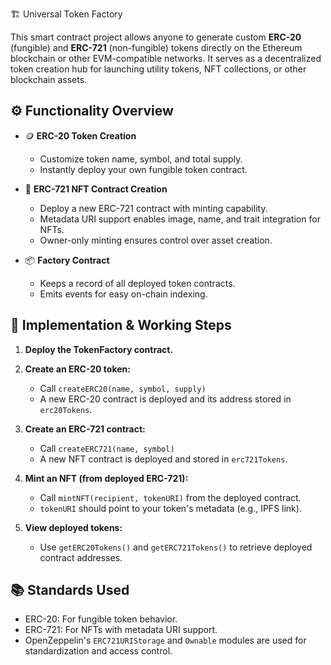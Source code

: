 🏗️ Universal Token Factory

This smart contract project allows anyone to generate custom **ERC-20** (fungible) and **ERC-721** (non-fungible) tokens directly on the Ethereum blockchain or other EVM-compatible networks. It serves as a decentralized token creation hub for launching utility tokens, NFT collections, or other blockchain assets.

## ⚙️ Functionality Overview

- 🪙 **ERC-20 Token Creation**
  - Customize token name, symbol, and total supply.
  - Instantly deploy your own fungible token contract.

- 🎨 **ERC-721 NFT Contract Creation**
  - Deploy a new ERC-721 contract with minting capability.
  - Metadata URI support enables image, name, and trait integration for NFTs.
  - Owner-only minting ensures control over asset creation.

- 📦 **Factory Contract**
  - Keeps a record of all deployed token contracts.
  - Emits events for easy on-chain indexing.

## 🔧 Implementation & Working Steps

1. **Deploy the TokenFactory contract.**

2. **Create an ERC-20 token:**
   - Call `createERC20(name, symbol, supply)`
   - A new ERC-20 contract is deployed and its address stored in `erc20Tokens`.

3. **Create an ERC-721 contract:**
   - Call `createERC721(name, symbol)`
   - A new NFT contract is deployed and stored in `erc721Tokens`.

4. **Mint an NFT (from deployed ERC-721):**
   - Call `mintNFT(recipient, tokenURI)` from the deployed contract.
   - `tokenURI` should point to your token's metadata (e.g., IPFS link).

5. **View deployed tokens:**
   - Use `getERC20Tokens()` and `getERC721Tokens()` to retrieve deployed contract addresses.

## 📚 Standards Used

- ERC-20: For fungible token behavior.
- ERC-721: For NFTs with metadata URI support.
- OpenZeppelin's `ERC721URIStorage` and `Ownable` modules are used for standardization and access control.

